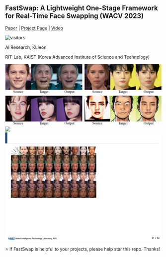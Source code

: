 ## FastSwap: A Lightweight One-Stage Framework for Real-Time Face Swapping (WACV 2023)

[Paper]() | [Project Page](https://wacv-1752.github.io/FastSwap/) | [Video]()


![visitors](https://visitor-badge.laobi.icu/badge?page_id=sahngmin/fastswap)

<!-- ![visitors](https://visitor-badge.glitch.me/badge?page_id=sczhou/CodeFormer) -->

AI Research, KLleon

RIT-Lab, KAIST (Korea Advanced Institute of Science and Technology)

<img src="figs/first.pdf" width="1024px"/>

<img src="figs/main_network.png" width="1024px"/>

<img src="figs/additional3.pdf" width="1024px"/>


:star: If FastSwap is helpful to your projects, please help star this repo. Thanks!
